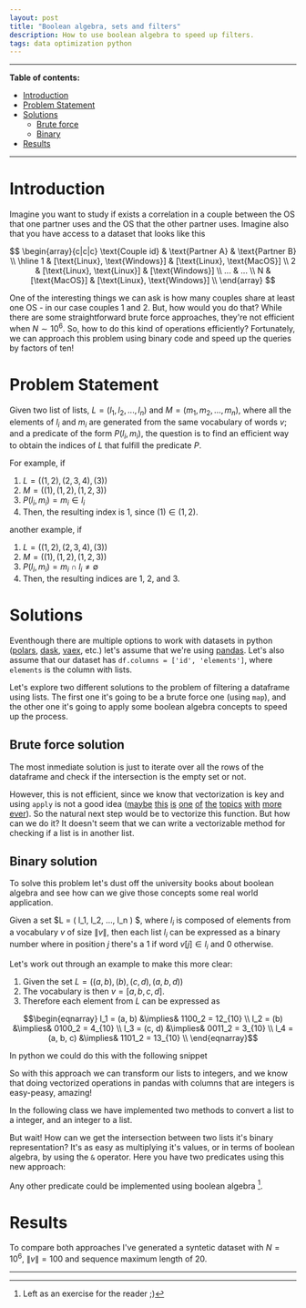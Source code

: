 ```yaml
---
layout: post
title: "Boolean algebra, sets and filters"
description: How to use boolean algebra to speed up filters.
tags: data optimization python
---
```


---

**Table of contents:**
- [Introduction](#introduction)
- [Problem Statement](#problem-statement)
- [Solutions](#solutions)
  - [Brute force](#brute-force-solution)
  - [Binary](#binary-solution)
- [Results](#results)
 
---

# Introduction

Imagine you want to study if exists a correlation in a couple between the OS that one partner uses and the OS that the other partner uses. Imagine also that you have access to a dataset that looks like this 

$$
\begin{array}{c|c|c}
        \text{Couple id} & \text{Partner A} & \text{Partner B} \\ \hline
        1 & [\text{Linux}, \text{Windows}]  & [\text{Linux}, \text{MacOS}] \\
        2 & [\text{Linux}, \text{Linux}]  & [\text{Windows}] \\
        ...  & ... \\ 
        N & [\text{MacOS}]  & [\text{Linux}, \text{Windows}] \\
\end{array}
$$

One of the interesting things we can ask is how many couples share at least one OS - in our case couples 1 and 2. But, how would you do that? While there are some straightforward brute force approaches, they're not efficient when $N \sim 10^6$. So, how to do this kind of operations efficiently? Fortunately, we can approach this problem using binary code and speed up the queries by factors of ten!


# Problem Statement

Given two list of lists, $L = (l_1, l_2, ..., l_n)$ and $M = (m_1, m_2, ..., m_n)$, where all the elements of $l_i$ and $m_i$ are generated from the same vocabulary of words $v$; and a predicate of the form $P(l_i, m_i)$, the question is to find an efficient way to obtain the indices of $L$ that fulfill the predicate $P$.

For example, if 

1. $L = ((1, 2), (2, 3, 4), (3))$
2. $M = ((1), (1, 2), (1, 2, 3))$
3. $P(l_i, m_i) = m_i \in l_i$
4. Then, the resulting index is 1, since $(1) \in (1, 2)$.

another example, if 

1. $L = ((1, 2), (2, 3, 4), (3))$
2. $M = ((1), (1, 2), (1, 2, 3))$
3. $P(l_i, m_i) = m_i \cap l_i \neq \emptyset$
4. Then, the resulting indices are 1, 2, and 3.


# Solutions

Eventhough there are multiple options to work with datasets in python ([polars](https://www.pola.rs/), [dask](https://dask.org/), [vaex](https://vaex.io/), etc.) let's assume that we're using [pandas](https://pandas.pydata.org/). Let's also assume that our dataset has `df.columns = ['id', 'elements']`, where `elements` is the column with lists.

Let's explore two different solutions to the problem of filtering a dataframe using lists. The first one it's going to be a brute force one (using `map`), and the other one it's going to apply some boolean algebra concepts to speed up the process.

## Brute force solution

The most inmediate solution is just to iterate over all the rows of the dataframe and check if the intersection is the empty set or not.

<script src="https://gist.github.com/AlexMolas/f3c106dfa5523c677dcd9e6e035a1f36.js?file=brute_force.py"></script>

However, this is not efficient, since we know that vectorization is key and using `apply` is not a good idea ([maybe](https://python.plainenglish.io/pandas-how-you-can-speed-up-50x-using-vectorized-operations-d6e829317f30/) [this](https://stackoverflow.com/questions/27575854/vectorizing-a-function-in-pandas) [is](https://medium.com/analytics-vidhya/understanding-vectorization-in-numpy-and-pandas-188b6ebc5398) [one](https://towardsdatascience.com/efficient-pandas-apply-vs-vectorized-operations-91ca17669e84) [of](https://medium.com/productive-data-science/why-you-should-forget-for-loop-for-data-science-code-and-embrace-vectorization-696632622d5f) [the](https://morioh.com/p/7ba40acefa19) [topics](https://medium.com/analytics-vidhya/understanding-vectorization-in-numpy-and-pandas-188b6ebc5398) [with](https://datascience.blog.wzb.eu/2018/02/02/vectorization-and-parallelization-in-python-with-numpy-and-pandas/) [more](https://www.architecture-performance.fr/ap_blog/applying-a-row-wise-function-to-a-pandas-dataframe/) [ever](https://ogeek.cn/qa/?qa=383643/)). So the natural next step would be to vectorize this function. But how can we do it? It doesn't seem that we can write a vectorizable method for checking if a list is in another list.



## Binary solution

To solve this problem let's dust off the university books about boolean algebra and see how can we give those concepts some real world application.

Given a set $L = ( l_1, l_2, ..., l_n ) $, where $l_i$ is composed of elements from a vocabulary $v$ of size $\|v\|$, then each list $l_i$ can be expressed as a binary number where in position $j$ there's a $1$ if word $v[j] \in l_i$ and $0$ otherwise.

Let's work out through an example to make this more clear:

1. Given the set $L = ((a, b), (b), (c, d), (a, b, d))$
2. The vocabulary is then $v = [a, b, c, d]$. 
3. Therefore each element from $L$ can be expressed as

$$\begin{eqnarray} 
l_1 = (a, b) &\implies& 1100_2 = 12_{10} \\
l_2 = (b) &\implies& 0100_2 = 4_{10} \\
l_3 = (c, d) &\implies& 0011_2 = 3_{10} \\
l_4 = (a, b, c) &\implies& 1101_2 = 13_{10} \\
\end{eqnarray}$$

In python we could do this with the following snippet

<script src="https://gist.github.com/AlexMolas/f3c106dfa5523c677dcd9e6e035a1f36.js?file=list_to_int.py"></script>

So with this approach we can transform our lists to integers, and we know that doing vectorized operations in pandas with columns that are integers is easy-peasy, amazing! 

In the following class we have implemented two methods to convert a list to a integer, and an integer to a list.

<script src="https://gist.github.com/AlexMolas/f3c106dfa5523c677dcd9e6e035a1f36.js?file=conversions.py"></script>

But wait! How can we get the intersection between two lists it's binary representation? It's as easy as multiplying it's values, or in terms of boolean algebra, by using the `&` operator. Here you have two predicates using this new approach: 

<script src="https://gist.github.com/AlexMolas/f3c106dfa5523c677dcd9e6e035a1f36.js?file=operations.py"></script>

Any other predicate could be implemented using boolean algebra [^1].

# Results 

To compare both approaches I've generated a syntetic dataset with $N = 10^6$, $\|v\| = 100$ and sequence maximum length of 20. 

---

[^1]: Left as an exercise for the reader ;)